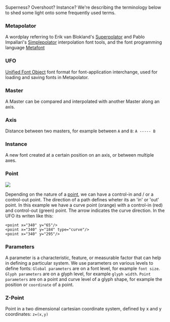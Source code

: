Superness? Overshoot? Instance? We're describing the terminology below to shed some light onto some frequently used terms.

### Metapolator

A wordplay referring to Erik van Blokland's [Superpolator](http://superpolator.com/) and Pablo Impallari's [Simplepolator](http://www.impallari.com/projects/overview/simplepolator) interpolation font tools, and the font programming language [Metafont](http://en.wikipedia.org/wiki/Metafont)

### UFO

[Unified Font Object](http://unifiedfontobject.org/) font format for font-application interchange, used for loading and saving fonts in Metapolator.

### Master

A Master can be compared and interpolated with another Master along an axis.

### Axis

Distance between two masters, for example between `A` and `B`: `A ----- B`

### Instance

A new font created at a certain position on an axis, or between multiple axes.

### Point

![
](https://raw.github.com/metapolator/metapolator/gh-pages/images/curve.png)

Depending on the nature of a [point](http://unifiedfontobject.org/versions/ufo1/glif.html), we can have a control-in and / or a control-out point. The direction of a path defines wheter its an 'in' or 'out' point. In this example we have a curve point (orange) with a control-in (red) and control-out (green) point. The arrow indicates the curve direction.
In the UFO its writen like this:

```
<point x="340" y="65"/>
<point x="340" y="184" type="curve"/>
<point x="340" y="295"/>
```

### Parameters

A parameter is a characteristic, feature, or measurable factor that can help in defining a particular system. We use parameters on various levels to define fonts: `Global parameters` are on a font level, for example `font size`. `Glyph parameters` are on a glyph level, for example `glyph width`. `Point parameters` are on a point and curve level of a glyph shape, for example the position or `coordinate` of a point.

### Z-Point
Point in a two dimensional cartesian coordinate system, defined by x and y coordinates:
`z=(x,y)`